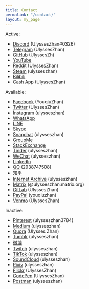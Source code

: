 ```yaml
---
title: Contact
permalink: "/contact/"
layout: my_page
---
```


Active:

* [Discord](https://discordapp.com/users/586808226058862623) (UlyssesZhan#0326)
* [Telegram](https://t.me/UlyssesZhan) (UlyssesZhan)
* [GitHub](https://github.com/UlyssesZh) (UlyssesZh)
* [YouTube](https://youtube.com/channel/UCxjWz3Y1M21K555FlAN1oYQ)
* [Reddit](https://reddit.com/u/UlyssesZhan) (UlyssesZhan)
* [Steam](https://steamcommunity.com/id/ulysseszhan) (ulysseszhan)
* [Bilibili](https://space.bilibili.com/226047082)
* [Cash App](https://cash.app/$UlyssesZhan) (UlyssesZhan)

Available:

* [Facebook](https://facebook.com/YouqiuZhan) (YouqiuZhan)
* [Twitter](https://twitter.com/UlyssesZhan) (UlyssesZhan)
* [Instagram](https://instagram.com/ulysseszhan) (ulysseszhan)
* [WhatsApp](https://wa.me/qr/AWJXLNDNIBM3G1)
* [LINE](https://line.me/ti/p/UORDWHwDyR)
* [Skype](https://join.skype.com/invite/qJ1LIuNb3UQv)
* [Snapchat](https://snapchat.com/add/ulysseszhan) (ulysseszhan)
* [GroupMe](https://groupme.com/contact/106459805/ZE5oVxdV)
* [StackExchange](https://stackexchange.com/users/14182367)
* [Tinder](https://tinder.com/@ulysseszhan) (ulysseszhan)
* [WeChat](https://u.wechat.com/ENVS9zaZ_kYDj7Q2TdwWdyQ) (ulysseszhan)
* [LinkedIn](https://linkedin.com/in/%E6%9C%89%E4%B8%98-%E8%A9%B9-7715a4155)
* [QQ](https://qm.qq.com/cgi-bin/qm/qr?k=-u9lqfGgG0FoZjI-LJoFUtzJzBq2KMfa) (2938747508)
* [知乎](https://zhihu.com/people/ulysseszhan)
* [Internet Archive](https://archive.org/details/@ulysseszhan) (ulysseszhan)
* [Matrix](https://matrix.to/#/@ulysseszhan:matrix.org) (@ulysseszhan:matrix.org)
* [GitLab](https://gitlab.com/UlyssesZhan) (UlyssesZhan)
* [PayPal](https://paypal.me/youqiuzhan) (youqiuzhan)
* [Venmo](https://venmo.com/UlyssesZhan) (UlyssesZhan)

Inactive:

* [Pinterest](https://pinterest.com/ulysseszhan3784) (ulysseszhan3784)
* [Medium](https://medium.com/@ulysseszhan) (ulysseszhan)
* [Quora](https://quora.com/profile/Ulysses-Zhan) (Ulysses Zhan)
* [Tumblr](https://ulysseszhan.tumblr.com/) (ulysseszhan)
* [微博](https://weibo.com/u/3207976064)
* [Twitch](https://twitch.tv/ulysseszhan) (ulysseszhan)
* [TikTok](https://tiktok.com/@ulysseszhan) (ulysseszhan)
* [SoundCloud](https://soundcloud.com/ulysseszhan) (ulysseszhan)
* [Pixiv](https://pixiv.net/users/28889180) (ulysseszhan)
* [Flickr](https://flickr.com/photos/UlyssesZhan) (UlyssesZhan)
* [CodePen](https://codepen.io/UlyssesZhan) (UlyssesZhan)
* [Postman](https://postman.com/ulysseszhan) (ulysseszhan)
